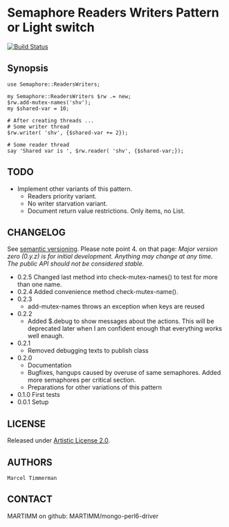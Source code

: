 # Semaphore Readers Writers Pattern or Light switch

[![Build Status](https://travis-ci.org/MARTIMM/mongo-perl6-driver.svg?branch=master)](https://travis-ci.org/MARTIMM/semaphore-readerswriters)
## Synopsis

```
use Semaphore::ReadersWriters;

my Semaphore::ReadersWriters $rw .= new;
$rw.add-mutex-names('shv');
my $shared-var = 10;

# After creating threads ...
# Some writer thread
$rw.writer( 'shv', {$shared-var += 2});

# Some reader thread
say 'Shared var is ', $rw.reader( 'shv', {$shared-var;});
```

## TODO

* Implement other variants of this pattern.
  * Readers priority variant.
  * No writer starvation variant.
  * Document return value restrictions. Only items, no List.

## CHANGELOG

See [semantic versioning](http://semver.org/). Please note point 4. on that page: *Major version zero (0.y.z) is for initial development. Anything may change at any time. The public API should not be considered stable.*

* 0.2.5
  Changed last method into check-mutex-names() to test for more than one name.
* 0.2.4
  Added convenience method check-mutex-name().
* 0.2.3
  * add-mutex-names throws an exception when keys are reused
* 0.2.2
  * Added $.debug to show messages about the actions. This will be deprecated later when I am confident enough that everything works well enaugh.
* 0.2.1
  * Removed debugging texts to publish class
* 0.2.0
  * Documentation
  * Bugfixes, hangups caused by overuse of same semaphores. Added more semaphores per critical section.
  * Preparations for other variations of this pattern
* 0.1.0 First tests
* 0.0.1 Setup

## LICENSE

Released under [Artistic License 2.0](http://www.perlfoundation.org/artistic_license_2_0).

## AUTHORS

```
Marcel Timmerman
```
## CONTACT

MARTIMM on github: MARTIMM/mongo-perl6-driver
